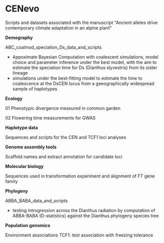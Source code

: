 # CENevo
Scripts and datasets associated with the manuscript "Ancient alleles drive contemporary climate adaptation in an alpine plant"

**Demography**

ABC_coalmod_speciation_Ds_data_and_scripts

- Appoximate Bayesian Computation with coalescent simulations, model choice and parameter inference under the best model, with the aim to estimate the speciation time for Ds (Dianthus slyvestris) from its sister lineage 
- simulations under the best-fitting model to estimate the time to coalescence at the DsCEN locus from a geeographically widespread sample of haplotypes


**Ecology**

01 Phenotypic divergence measured in common garden

02 Flowering time measurements for GWAS



**Haplotype data**

Sequences and scripts for the CEN and TCF1 loci analyses


**Genome assembly tools**

Scaffold names and extract annotation for candidate loci


**Molecular biology**

Sequences used in transformation experiment and alignment of FT gene family



**Phylogeny**

ABBA_BABA_data_and_scripts

- testing introgression across the Dianthus radiation by computation of ABBA-BABA (D-statistics) against the Dianthus phylogeny species tree


**Population genomics**

Environment associations TCF1: test association with freezing tolerance
